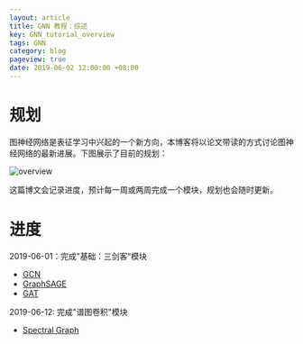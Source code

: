 ```yaml
---
layout: article
title: GNN 教程：综述
key: GNN_tutorial_overview
tags: GNN
category: blog
pageview: true
date: 2019-06-02 12:00:00 +08:00
---
```

# 规划

图神经网络是表征学习中兴起的一个新方向，本博客将以论文带读的方式讨论图神经网络的最新进展。下图展示了目前的规划：

![overview](http://ww2.sinaimg.cn/large/006tNc79ly1g3od5neoavj316o0mgadj.jpg)

这篇博文会记录进度，预计每一周或两周完成一个模块，规划也会随时更新。

# 进度

2019-06-01：完成"基础：三剑客"模块

- [GCN](https://archwalker.github.io/blog/2019/06/01/GNN-Triplets-GCN.html)
- [GraphSAGE](https://archwalker.github.io/blog/2019/06/01/GNN-Triplets-GraphSAGE.html)
- [GAT](https://archwalker.github.io/blog/2019/06/01/GNN-Triplets-GAT.html)

2019-06-12: 完成"谱图卷积"模块

- [Spectral Graph](https://archwalker.github.io/blog/2019/06/12/GNN-Spectral-Graph.html)